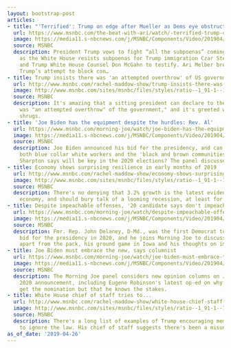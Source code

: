 ```yaml
---
layout: bootstrap-post
articles:
- title: "'Terrified': Trump on edge after Mueller as Dems eye obstruction"
  url: https://www.msnbc.com/the-beat-with-ari/watch/-terrified-trump-on-edge-after-mueller-as-dems-eye-obstruction-1508251715876
  image: https://media11.s-nbcnews.com/j/MSNBC/Components/Video/201904/n_ari_congress_190425_1920x1080.nbcnews-fp-1200-630.jpg
  source: MSNBC
  description: President Trump vows to fight “all the subpoenas” coming from Congress,
    as the White House resists subpoenas for Trump immigration Czar Stephen Miller
    and Trump White House Counsel Don McGahn to testify. Ari Melber breaks down how
    Trump’s attempt to block con…
- title: Trump insists there was 'an attempted overthrow' of US government
  url: http://www.msnbc.com/rachel-maddow-show/trump-insists-there-was-attempted-overthrow-us-government
  image: http://www.msnbc.com/sites/msnbc/files/styles/ratio--1_91-1--1200x630/public/democrats_culture_war_96926.jpg-95093.jpg?itok=CQP5-rS-
  source: MSNBC
  description: It's amazing that a sitting president can declare to the world that
    was "an attempted overthrow" of the government," and it's greeted with widespread
    shrugs.
- title: 'Joe Biden has the equipment despite the hurdles: Rev. Al'
  url: https://www.msnbc.com/morning-joe/watch/joe-biden-has-the-equipment-despite-the-hurdles-rev-al-1508231747827
  image: https://media11.s-nbcnews.com/j/MSNBC/Components/Video/201904/n_mj_sevenab_190426_1920x1080.nbcnews-fp-1200-630.jpg
  source: MSNBC
  description: Joe Biden announced his bid for the presidency, and can he appeal to
    both blue collar white workers and the 'black and brown communities' as Rev. Al
    Sharpton says will be key in the 2020 elections? The panel discusses.
- title: Economy shows surprising resilience in early months of 2019
  url: http://www.msnbc.com/rachel-maddow-show/economy-shows-surprising-resilience-early-months-2019
  image: http://www.msnbc.com/sites/msnbc/files/styles/ratio--1_91-1--1200x630/public/4.26.19.png?itok=27qNfK-I
  source: MSNBC
  description: There's no denying that 3.2% growth is the latest evidence of a healthy
    economy, and should bury talk of a looming recession, at least for a while.
- title: Despite impeachable offenses, '20 candidate says don't impeach
  url: https://www.msnbc.com/morning-joe/watch/despite-impeachable-offenses-20-candidate-says-don-t-impeach-1508230723510
  image: https://media11.s-nbcnews.com/j/MSNBC/Components/Video/201904/n_mj_delaney_190426_1920x1080.nbcnews-fp-1200-630.jpg
  source: MSNBC
  description: Fmr. Rep. John Delaney, D-Md., was the first Democrat to announce his
    bid for the presidency in 2020, and he joins Morning Joe to discuss setting himself
    apart from the pack, his ground game in Iowa and his thoughts on impeachment.
- title: Joe Biden must embrace the new, says columnist
  url: https://www.msnbc.com/morning-joe/watch/joe-biden-must-embrace-the-new-says-columnist-1508223043940
  image: https://media11.s-nbcnews.com/j/MSNBC/Components/Video/201904/n_mj_biden4_190426_1920x1080.nbcnews-fp-1200-630.jpg
  source: MSNBC
  description: The Morning Joe panel considers new opinion columns on Joe Biden's
    2020 announcement, including Eugene Robinson's latest op-ed on why Biden may not
    get the nomination but that he knows the stakes.
- title: White House chief of staff tries to...
  url: http://www.msnbc.com/rachel-maddow-show/white-house-chief-staff-tries-clarify-trumps-illegal-directives
  image: http://www.msnbc.com/sites/msnbc/files/styles/ratio--1_91-1--1200x630/public/ap_18020723267878.jpg?itok=Gfug9RLs
  source: MSNBC
  description: There's a long list of examples of Trump encouraging members of team
    to ignore the law. His chief of staff suggests there's been a misunderstanding.
as_of_date: '2019-04-26'
---
```


